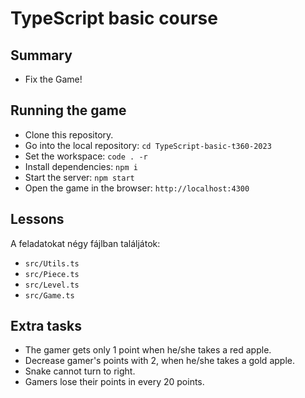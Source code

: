 # TypeScript basic course

## Summary
- Fix the Game!

## Running the game
- Clone this repository.
- Go into the local repository: `cd TypeScript-basic-t360-2023`
- Set the workspace: `code . -r`
- Install dependencies: `npm i`
- Start the server: `npm start`
- Open the game in the browser: `http://localhost:4300`

## Lessons
A feladatokat négy fájlban találjátok:
- `src/Utils.ts`
- `src/Piece.ts`
- `src/Level.ts`
- `src/Game.ts`

## Extra tasks
- The gamer gets only 1 point when he/she takes a red apple.
- Decrease gamer's points with 2, when he/she takes a gold apple.
- Snake cannot turn to right.
- Gamers lose their points in every 20 points.
